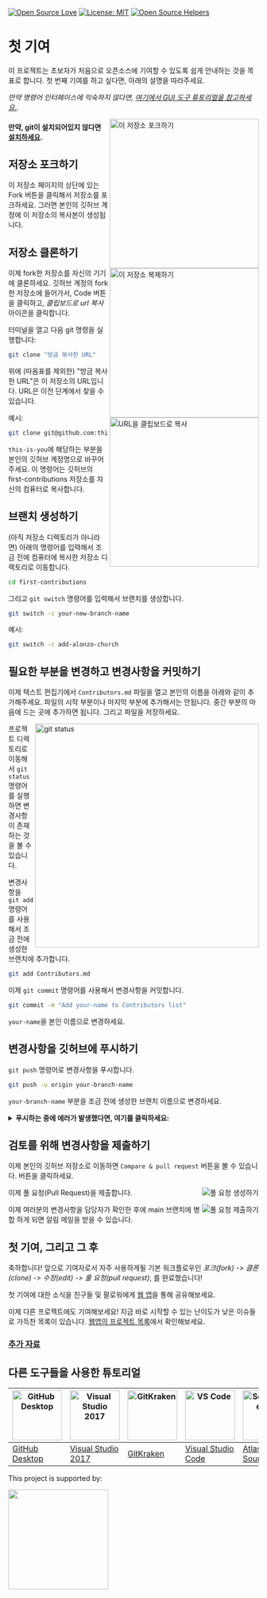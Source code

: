 [![Open Source Love](https://badges.frapsoft.com/os/v1/open-source.svg?v=103)](https://github.com/ellerbrock/open-source-badges/)
[![License: MIT](https://img.shields.io/badge/License-MIT-green.svg)](https://opensource.org/licenses/MIT)
[![Open Source Helpers](https://www.codetriage.com/roshanjossey/first-contributions/badges/users.svg)](https://www.codetriage.com/roshanjossey/first-contributions)

# 첫 기여

이 프로젝트는 초보자가 처음으로 오픈소스에 기여할 수 있도록 쉽게 안내하는 것을 목표로 합니다. 첫 번째 기여를 하고 싶다면, 아래의 설명을 따라주세요.

_만약 명령어 인터페이스에 익숙하지 않다면, [여기에서 GUI 도구 튜토리얼을 참고하세요.](#다른-도구들을-사용한-튜토리얼)._

<img align="right" width="300" src="https://firstcontributions.github.io/assets/Readme/fork.png" alt="이 저장소 포크하기" />

#### 만약, git이 설치되어있지 않다면 [설치하세요](https://docs.github.com/en/get-started/quickstart/set-up-git).

## 저장소 포크하기

이 저장소 페이지의 상단에 있는 Fork 버튼을 클릭해서 저장소를 포크하세요. 그러면 본인의 깃허브 계정에 이 저장소의 복사본이 생성됩니다.

## 저장소 클론하기

<img align="right" width="300" src="https://firstcontributions.github.io/assets/Readme/clone.png" alt="이 저장소 복제하기" />

이제 fork한 저장소를 자신의 기기에 클론하세요. 깃허브 계정의 fork한 저장소에 들어가서, Code 버튼을 클릭하고, _클립보드로 url 복사_ 아이콘을 클릭합니다.

터미널을 열고 다음 git 명령을 실행합니다:

```bash
git clone "방금 복사한 URL"
```

위에 (따옴표를 제외한) "방금 복사한 URL"은 이 저장소의 URL입니다. URL은 이전 단계에서 찾을 수 있습니다.

<img align="right" width="300" src="https://firstcontributions.github.io/assets/Readme/copy-to-clipboard.png" alt="URL을 클립보드로 복사" />

예시:

```bash
git clone git@github.com:this-is-you/first-contributions.git
```

`this-is-you`에 해당하는 부분을 본인의 깃허브 계정명으로 바꾸어주세요. 이 명령어는 깃허브의 first-contributions 저장소를 자신의 컴퓨터로 복사합니다.

## 브랜치 생성하기

(아직 저장소 디렉토리가 아니라면) 아래의 명령어를 입력해서 조금 전에 컴퓨터에 복사한 저장소 디렉토리로 이동합니다.

```bash
cd first-contributions
```

그리고 `git switch` 명령어를 입력해서 브랜치를 생성합니다.

```bash
git switch -c your-new-branch-name
```

예시:

```bash
git switch -c add-alonzo-church
```

## 필요한 부분을 변경하고 변경사항을 커밋하기

이제 텍스트 편집기에서 `Contributors.md` 파일을 열고 본인의 이름을 아래와 같이 추가해주세요. 파일의 시작 부분이나 마지막 부분에 추가해서는 안됩니다. 중간 부분의 마음에 드는 곳에 추가하면 됩니다. 그리고 파일을 저장하세요.

<img align="right" width="450" src="https://firstcontributions.github.io/assets/Readme/git-status.png" alt="git status" />

프로젝트 디렉토리로 이동해서 `git status` 명령어를 실행하면 변경사항이 존재하는 것을 볼 수 있습니다.

변경사항을 `git add` 명령어를 사용해서 조금 전에 생성한 브랜치에 추가합니다.

```bash
git add Contributors.md
```

이제 `git commit` 명령어를 사용해서 변경사항을 커밋합니다.

```bash
git commit -m "Add your-name to Contributors list"
```

`your-name`을 본인 이름으로 변경하세요.

## 변경사항을 깃허브에 푸시하기

`git push` 명령어로 변경사항을 푸시합니다.

```bash
git push -u origin your-branch-name
```

`your-branch-name` 부분을 조금 전에 생성한 브랜치 이름으로 변경하세요.

<details>
<summary> <strong>푸시하는 중에 에러가 발생했다면, 여기를 클릭하세요:</strong> </summary>

- ### Authentication Error
     <pre>remote: Support for password authentication was removed on August 13, 2021. Please use a personal access token instead.
  remote: Please see https://github.blog/2020-12-15-token-authentication-requirements-for-git-operations/ for more information.
  fatal: Authentication failed for 'https://github.com/<your-username>/first-contributions.git/'</pre>
  [깃허브 튜토리얼](https://docs.github.com/en/authentication/connecting-to-github-with-ssh/adding-a-new-ssh-key-to-your-github-account)로 이동해서 본인의 계정에 SSH key 생성 및 설정에 대한 정보를 얻을 수 있습니다.

</details>

## 검토를 위해 변경사항을 제출하기

이제 본인의 깃허브 저장소로 이동하면 `Compare & pull request` 버튼을 볼 수 있습니다. 버튼을 클릭하세요.

<img style="float: right;" src="https://firstcontributions.github.io/assets/Readme/compare-and-pull.png" alt="풀 요청
생성하기" />

이제 풀 요청(Pull Request)을 제출합니다.

<img style="float: right;" src="https://firstcontributions.github.io/assets/Readme/submit-pull-request.png" alt="풀 요청 제출하기"
/>

이제 여러분의 변경사항을 담당자가 확인한 후에 main 브랜치에 병합 하게 되면 알림 메일을 받을 수 있습니다.

## 첫 기여, 그리고 그 후

축하합니다! 앞으로 기여자로서 자주 사용하게될 기본 워크플로우인 _포크(fork) -> 클론(clone) -> 수정(edit) -> 풀 요청(pull request)_, 를 완료했습니다!

첫 기여에 대한 소식을 친구들 및 팔로워에게 [웹 앱](https://firstcontributions.github.io/#social-share)을 통해 공유해보세요.

이제 다른 프로젝트에도 기여해보세요! 지금 바로 시작할 수 있는 난이도가 낮은 이슈들로 가득찬 목록이 있습니다. [웹앱의 프로젝트 목록](https://firstcontributions.github.io/#project-list)에서 확인해보세요.

### [추가 자료](../additional-material/translations/Korean/additional-material.ko.md)

## 다른 도구들을 사용한 튜토리얼

| <a href="../gui-tool-tutorials/github-desktop-tutorial.md"><img alt="GitHub Desktop" src="https://desktop.github.com/images/desktop-icon.svg" width="100"></a> | <a href="../gui-tool-tutorials/github-windows-vs2017-tutorial.md"><img alt="Visual Studio 2017" src="https://upload.wikimedia.org/wikipedia/commons/c/cd/Visual_Studio_2017_Logo.svg" width="100"></a> | <a href="../gui-tool-tutorials/gitkraken-tutorial.md"><img alt="GitKraken" src="https://firstcontributions.github.io/assets/gui-tool-tutorials/gitkraken-tutorial/gk-icon.png" width="100"></a> | <a href="../gui-tool-tutorials/github-windows-vs-code-tutorial.md"><img alt="VS Code" src="https://upload.wikimedia.org/wikipedia/commons/2/2d/Visual_Studio_Code_1.18_icon.svg" width=100></a> | <a href="../gui-tool-tutorials/sourcetree-macos-tutorial.md"><img alt="Sourcetree App" src="https://wac-cdn.atlassian.com/dam/jcr:81b15cde-be2e-4f4a-8af7-9436f4a1b431/Sourcetree-icon-blue.svg" width=100></a> | <a href="../gui-tool-tutorials/github-windows-intellij-tutorial.md"><img alt="IntelliJ IDEA" src="https://upload.wikimedia.org/wikipedia/commons/thumb/9/9c/IntelliJ_IDEA_Icon.svg/512px-IntelliJ_IDEA_Icon.svg.png" width=100></a> |
| -------------------------------------------------------------------------------------------------------------------------------------------------------------- | ------------------------------------------------------------------------------------------------------------------------------------------------------------------------------------------------------ | ----------------------------------------------------------------------------------------------------------------------------------------------------------------------------------------------- | ----------------------------------------------------------------------------------------------------------------------------------------------------------------------------------------------- | --------------------------------------------------------------------------------------------------------------------------------------------------------------------------------------------------------------- | ----------------------------------------------------------------------------------------------------------------------------------------------------------------------------------------------------------------------------------- |
| [GitHub Desktop](../gui-tool-tutorials/github-desktop-tutorial.md)                                                                                             | [Visual Studio 2017](../gui-tool-tutorials/github-windows-vs2017-tutorial.md)                                                                                                                          | [GitKraken](../gui-tool-tutorials/gitkraken-tutorial.md)                                                                                                                                        | [Visual Studio Code](../gui-tool-tutorials/github-windows-vs-code-tutorial.md)                                                                                                                  | [Atlassian Sourcetree](../gui-tool-tutorials/sourcetree-macos-tutorial.md)                                                                                                                                      | [IntelliJ IDEA](../gui-tool-tutorials/github-windows-intellij-tutorial.md)                                                                                                                                                          |

<p>This project is supported by:</p>
<p>
  <a href="https://www.digitalocean.com/">
    <img src="https://opensource.nyc3.cdn.digitaloceanspaces.com/attribution/assets/SVG/DO_Logo_horizontal_blue.svg" width="201px">
  </a>
</p>
